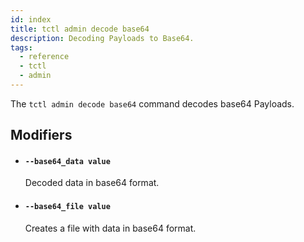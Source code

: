 ```yaml
---
id: index
title: tctl admin decode base64
description: Decoding Payloads to Base64.
tags:
  - reference
  - tctl
  - admin
---
```


The `tctl admin decode base64` command decodes base64 Payloads.

## Modifiers

- #### `--base64_data value`

    Decoded data in base64 format.

- #### `--base64_file value`

    Creates a file with data in base64 format.